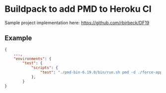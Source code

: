 # Buildpack to add PMD to Heroku CI

Sample project implementation here: https://github.com/rbirbeck/DF19

## Example

```json
{
    ...,
    "environments": {
        "test": {
            "scripts": {
                "test": "./pmd-bin-6.19.0/bin/run.sh pmd -d ./force-app/main -R rulesets/java/quickstart.xml -f text"
            },
        }
}
```
